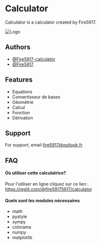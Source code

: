 
# Calculator

Calculator is a calculator created by Fire5917.


![Logo](https://th.bing.com/th/id/R.55f3fbe75febb7dfb09cfb17d12670e6?rik=95mbvHY5Csigqg&riu=http%3a%2f%2fcdn.onlinewebfonts.com%2fsvg%2fimg_279864.png&ehk=tMpCuQcMi1ugSGUg7zrcCaDvG9%2fsgrzQ7cBiMflDTu8%3d&risl=&pid=ImgRaw&r=0)


## Authors

- [@Fire5917-calculator](https://github.com/Fire5917-calculator)
- [@Fire5917](https://github.com/Fire5917)


## Features

- Equations
- Convertisseur de bases
- Géométrie
- Calcul
- Fonction
- Dérivation



    
## Support

For support, email fire5917@outlook.fr.


## FAQ

#### Où utiliser cette calculatrice?

Pour l'utiliser en ligne cliquez sur ce lien : https://replit.com/@fire59175917/calculator

#### Quels sont les modules nécessaires

- math
- pystyle
- sympy
- colorama
- numpy
- matplotlib

